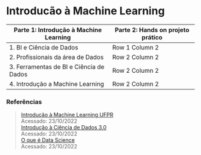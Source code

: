 # Introducão à Machine Learning
Parte 1: Introdução à Machine Learning  | Parte 2: Hands on projeto prático |
| --------------- | --------------- |
| 1. BI e Ciência de Dados | Row 1 Column 2 |
| 2. Profissionais da área de Dados | Row 2 Column 2 |
| 3. Ferramentas de BI e Ciência de Dados| Row 2 Column 2 |
| 4. Introdução a Machine Learning | Row 2 Column 2 |



### Referências
> [Introdução à Machine Learning UFPR](https://www.inf.ufpr.br/menotti/ci171-182/slides/ci171-intro.pdf)  
> Acessado: 23/10/2022  
[Introdução à Ciência de Dados 3.0](https://www.datascienceacademy.com.br/cursosgratuitos)  
> Acessado: 23/10/2022  
[O que é Data Science](https://www.youtube.com/watch?v=5b9Z8toVaAU)  
> Acessado: 23/10/2022
